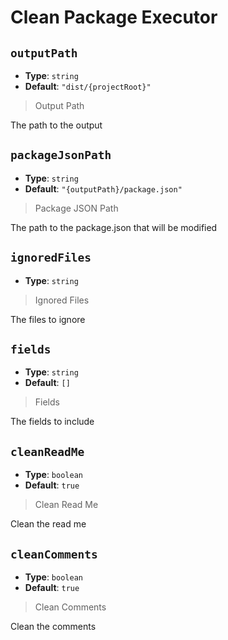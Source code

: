 
<!-- Generated by @storm-software/untyped -->
<!-- Do not edit this file directly -->

# Clean Package Executor

## `outputPath`
- **Type**: `string`
- **Default**: `"dist/{projectRoot}"`

> Output Path


The path to the output


## `packageJsonPath`
- **Type**: `string`
- **Default**: `"{outputPath}/package.json"`

> Package JSON Path


The path to the package.json that will be modified


## `ignoredFiles`
- **Type**: `string`

> Ignored Files


The files to ignore


## `fields`
- **Type**: `string`
- **Default**: `[]`

> Fields


The fields to include


## `cleanReadMe`
- **Type**: `boolean`
- **Default**: `true`

> Clean Read Me


Clean the read me


## `cleanComments`
- **Type**: `boolean`
- **Default**: `true`

> Clean Comments


Clean the comments


